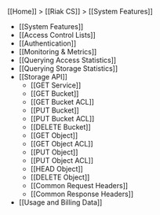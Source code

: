 [[Home]] > [[Riak CS]] > [[System Features]]

* [[System Features]]
* [[Access Control Lists]]
* [[Authentication]]
* [[Monitoring & Metrics]]
* [[Querying Access Statistics]]
* [[Querying Storage Statistics]]
* [[Storage API]]
	* [[GET Service]]
	* [[GET Bucket]]
	* [[GET Bucket ACL]]
	* [[PUT Bucket]]	
	* [[PUT Bucket ACL]]
	* [[DELETE Bucket]]
	* [[GET Object]]
	* [[GET Object ACL]]
	* [[PUT Object]]
	* [[PUT Object ACL]]
	* [[HEAD Object]]
	* [[DELETE Object]]	
	* [[Common Request Headers]]
	* [[Common Response Headers]]
* [[Usage and Billing Data]]

